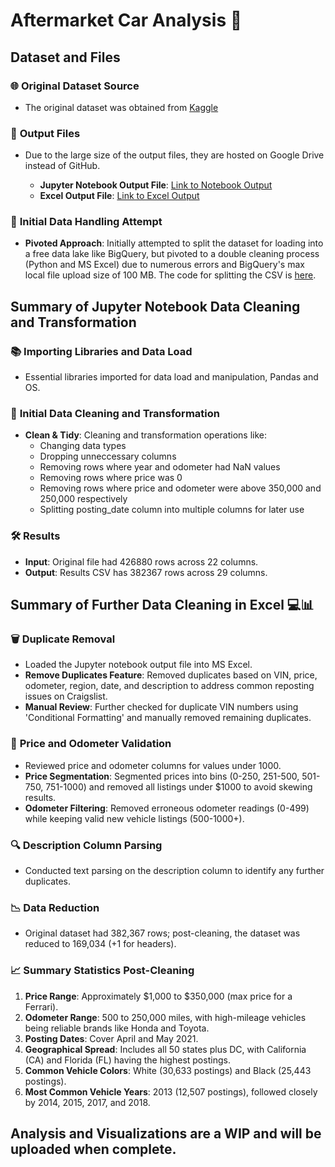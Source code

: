 # Aftermarket Car Analysis 🚗

## Dataset and Files

### 🌐 **Original Dataset Source**
- The original dataset was obtained from [Kaggle](https://www.kaggle.com/datasets/austinreese/craigslist-carstrucks-data)

### 💾 **Output Files**
- Due to the large size of the output files, they are hosted on Google Drive instead of GitHub.
  
  - **Jupyter Notebook Output File**: [Link to Notebook Output](https://drive.google.com/file/d/1TQHDP2wWIpLqpkqRiQl2hAKR797IMgfk/view?usp=drive_link)
  - **Excel Output File**: [Link to Excel Output](https://drive.google.com/file/d/1MGVJiROIay1-hTaDoPq5_ElJQfUmxL0S/view?usp=drive_link)

### 🔄 **Initial Data Handling Attempt**
- **Pivoted Approach**: Initially attempted to split the dataset for loading into a free data lake like BigQuery, but pivoted to a double cleaning process (Python and MS Excel) due to numerous errors and BigQuery's max local file upload size of 100 MB. The code for splitting the CSV is [here](ajksdhf).

## Summary of Jupyter Notebook Data Cleaning and Transformation

### 📚 **Importing Libraries and Data Load**
- Essential libraries imported for data load and manipulation, Pandas and OS.

### 🧹 **Initial Data Cleaning and Transformation**
- **Clean & Tidy**: Cleaning and transformation operations like:
  - Changing data types
  - Dropping unneccessary columns
  - Removing rows where year and odometer had NaN values
  - Removing rows where price was 0
  - Removing rows where price and odometer were above 350,000 and 250,000 respectively
  - Splitting posting_date column into multiple columns for later use

### 🛠️ **Results**
- **Input**: Original file had 426880 rows across 22 columns.
- **Output**: Results CSV has 382367 rows across 29 columns.

## Summary of Further Data Cleaning in Excel 💻📊

### 🗑️ **Duplicate Removal**
- Loaded the Jupyter notebook output file into MS Excel.
- **Remove Duplicates Feature**: Removed duplicates based on VIN, price, odometer, region, date, and description to address common reposting issues on Craigslist.
- **Manual Review**: Further checked for duplicate VIN numbers using 'Conditional Formatting' and manually removed remaining duplicates.

### 🚗 **Price and Odometer Validation**
- Reviewed price and odometer columns for values under 1000.
- **Price Segmentation**: Segmented prices into bins (0-250, 251-500, 501-750, 751-1000) and removed all listings under $1000 to avoid skewing results.
- **Odometer Filtering**: Removed erroneous odometer readings (0-499) while keeping valid new vehicle listings (500-1000+).

### 🔍 **Description Column Parsing**
- Conducted text parsing on the description column to identify any further duplicates.

### 📉 **Data Reduction**
- Original dataset had 382,367 rows; post-cleaning, the dataset was reduced to 169,034 (+1 for headers).

### 📈 **Summary Statistics Post-Cleaning**
1. **Price Range**: Approximately $1,000 to $350,000 (max price for a Ferrari).
2. **Odometer Range**: 500 to 250,000 miles, with high-mileage vehicles being reliable brands like Honda and Toyota.
3. **Posting Dates**: Cover April and May 2021.
4. **Geographical Spread**: Includes all 50 states plus DC, with California (CA) and Florida (FL) having the highest postings.
5. **Common Vehicle Colors**: White (30,633 postings) and Black (25,443 postings).
6. **Most Common Vehicle Years**: 2013 (12,507 postings), followed closely by 2014, 2015, 2017, and 2018.

## Analysis and Visualizations are a WIP and will be uploaded when complete.
